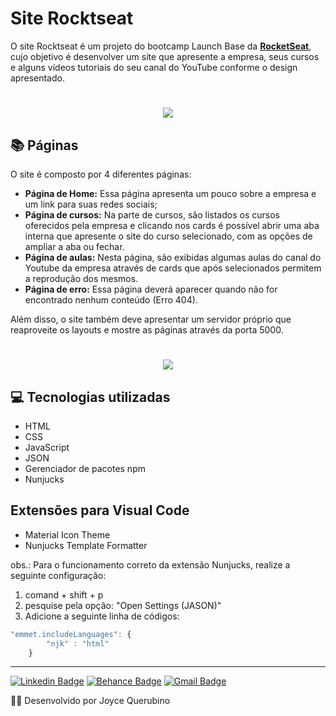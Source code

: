 # Site Rocktseat

O site Rocktseat é um projeto do bootcamp Launch Base da **[RocketSeat](https://rocketseat.com.br/)**, cujo objetivo é desenvolver um site que apresente a empresa, seus cursos e alguns vídeos tutoriais do seu canal do YouTube conforme o design apresentado. 

 <h1 align = center>
    <img src="imagens/site.gif">
</h1>

## 📚 Páginas
O site é composto por 4 diferentes páginas: 
  - **Página de Home:** Essa página apresenta um pouco sobre a empresa e um link para suas redes sociais;
  - **Página de cursos:** Na parte de cursos, são listados os cursos oferecidos pela empresa e clicando nos cards é possível abrir uma aba interna que apresente o site do curso selecionado, com as opções de ampliar a aba ou fechar.  
  - **Página de aulas:** Nesta página, são exibidas algumas aulas do canal do Youtube da empresa através de cards que após selecionados permitem a reprodução dos mesmos. 
  - **Página de erro:** Essa página deverá aparecer quando não for encontrado nenhum conteúdo (Erro 404). 

Além disso, o site também deve apresentar um servidor próprio que reaproveite os layouts e mostre as páginas através da porta 5000.

 <h1 align = center>
    <img src="imagens/Rocketseat.gif">
</h1>

  ## 💻 Tecnologias utilizadas
  - HTML
  - CSS
  - JavaScript
  - JSON
  - Gerenciador de pacotes npm
  - Nunjucks

 ## Extensões para Visual Code
 - Material Icon Theme
 - Nunjucks Template Formatter

obs.: Para o funcionamento correto da extensão Nunjucks, realize a seguinte configuração: 

1.  comand + shift + p
2. pesquise pela opção: "Open Settings (JASON)"
3. Adicione a seguinte linha de códigos:

```js
"emmet.includeLanguages": {
        "njk" : "html"
    }
```
---
 [![Linkedin Badge](https://img.shields.io/badge/-LinkedIn-blue?style=flat-square&logo=Linkedin&logoColor=white&link=https://www.linkedin.com/in/joyce-querubino/)](https://www.linkedin.com/in/joyce-querubino/)
 [![Behance Badge](https://img.shields.io/badge/-Behance-blue?style=flat-square&logo=Behance&logoColor=white&link=https://www.behance.net/joycequerucdd7)](https://www.behance.net/joycequerucdd7)
 [![Gmail Badge](https://img.shields.io/badge/-Gmail-c14438?style=flat-square&logo=Gmail&logoColor=white&link=mailto:joycequerubino5@gmail.com)](mailto:joycequerubino5@gmail.com)

🐱‍👤 Desenvolvido por Joyce Querubino  
